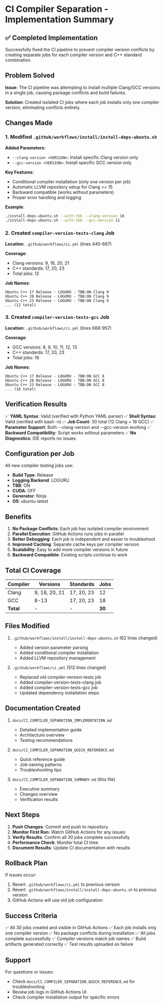 # CI Compiler Separation - Implementation Summary

## ✅ Completed Implementation

Successfully fixed the CI pipeline to prevent compiler version conflicts by creating separate jobs for each compiler version and C++ standard combination.

## Problem Solved

**Issue**: The CI pipeline was attempting to install multiple Clang/GCC versions in a single job, causing package conflicts and build failures.

**Solution**: Created isolated CI jobs where each job installs only one compiler version, eliminating conflicts entirely.

## Changes Made

### 1. Modified `.github/workflows/install/install-deps-ubuntu.sh`

**Added Parameters**:
- `--clang-version <VERSION>`: Install specific Clang version only
- `--gcc-version <VERSION>`: Install specific GCC version only

**Key Features**:
- Conditional compiler installation (only one version per job)
- Automatic LLVM repository setup for Clang >= 15
- Backward compatible (works without parameters)
- Proper error handling and logging

**Example**:
```bash
./install-deps-ubuntu.sh --with-tbb --clang-version 18
./install-deps-ubuntu.sh --with-tbb --gcc-version 11
```

### 2. Created `compiler-version-tests-clang` Job

**Location**: `.github/workflows/ci.yml` (lines 445-667)

**Coverage**:
- Clang versions: 9, 18, 20, 21
- C++ standards: 17, 20, 23
- Total jobs: 12

**Job Names**:
```
Ubuntu C++ 17 Release - LOGURU - TBB:ON Clang 9
Ubuntu C++ 20 Release - LOGURU - TBB:ON Clang 9
Ubuntu C++ 23 Release - LOGURU - TBB:ON Clang 9
... (12 total)
```

### 3. Created `compiler-version-tests-gcc` Job

**Location**: `.github/workflows/ci.yml` (lines 668-957)

**Coverage**:
- GCC versions: 8, 9, 10, 11, 12, 13
- C++ standards: 17, 20, 23
- Total jobs: 18

**Job Names**:
```
Ubuntu C++ 17 Release - LOGURU - TBB:ON GCC 8
Ubuntu C++ 20 Release - LOGURU - TBB:ON GCC 8
Ubuntu C++ 23 Release - LOGURU - TBB:ON GCC 8
... (18 total)
```

## Verification Results

✅ **YAML Syntax**: Valid (verified with Python YAML parser)
✅ **Shell Syntax**: Valid (verified with bash -n)
✅ **Job Count**: 30 total (12 Clang + 18 GCC)
✅ **Parameter Support**: Both --clang-version and --gcc-version working
✅ **Backward Compatibility**: Script works without parameters
✅ **No Diagnostics**: IDE reports no issues

## Configuration per Job

All new compiler testing jobs use:
- **Build Type**: Release
- **Logging Backend**: LOGURU
- **TBB**: ON
- **CUDA**: OFF
- **Generator**: Ninja
- **OS**: ubuntu-latest

## Benefits

1. **No Package Conflicts**: Each job has isolated compiler environment
2. **Parallel Execution**: GitHub Actions runs jobs in parallel
3. **Better Debugging**: Each job is independent and easier to troubleshoot
4. **Improved Caching**: Separate cache keys per compiler version
5. **Scalability**: Easy to add more compiler versions in future
6. **Backward Compatible**: Existing scripts continue to work

## Total CI Coverage

| Compiler | Versions | Standards | Jobs |
|----------|----------|-----------|------|
| Clang | 9, 18, 20, 21 | 17, 20, 23 | 12 |
| GCC | 8-13 | 17, 20, 23 | 18 |
| **Total** | - | - | **30** |

## Files Modified

1. `.github/workflows/install/install-deps-ubuntu.sh` (62 lines changed)
   - Added version parameter parsing
   - Added conditional compiler installation
   - Added LLVM repository management

2. `.github/workflows/ci.yml` (512 lines changed)
   - Replaced old compiler-version-tests job
   - Added compiler-version-tests-clang job
   - Added compiler-version-tests-gcc job
   - Updated dependency installation steps

## Documentation Created

1. `docs/CI_COMPILER_SEPARATION_IMPLEMENTATION.md`
   - Detailed implementation guide
   - Architecture overview
   - Testing recommendations

2. `docs/CI_COMPILER_SEPARATION_QUICK_REFERENCE.md`
   - Quick reference guide
   - Job naming patterns
   - Troubleshooting tips

3. `docs/CI_COMPILER_SEPARATION_SUMMARY.md` (this file)
   - Executive summary
   - Changes overview
   - Verification results

## Next Steps

1. **Push Changes**: Commit and push to repository
2. **Monitor First Run**: Watch GitHub Actions for any issues
3. **Verify Results**: Confirm all 30 jobs complete successfully
4. **Performance Check**: Monitor total CI time
5. **Document Results**: Update CI documentation with results

## Rollback Plan

If issues occur:
1. Revert `.github/workflows/ci.yml` to previous version
2. Revert `.github/workflows/install/install-deps-ubuntu.sh` to previous version
3. GitHub Actions will use old job configuration

## Success Criteria

✅ All 30 jobs created and visible in GitHub Actions
✅ Each job installs only one compiler version
✅ No package conflicts during installation
✅ All jobs complete successfully
✅ Compiler versions match job names
✅ Build artifacts generated correctly
✅ Test results uploaded on failure

## Support

For questions or issues:
- Check `docs/CI_COMPILER_SEPARATION_QUICK_REFERENCE.md` for troubleshooting
- Review job logs in GitHub Actions UI
- Check compiler installation output for specific errors

